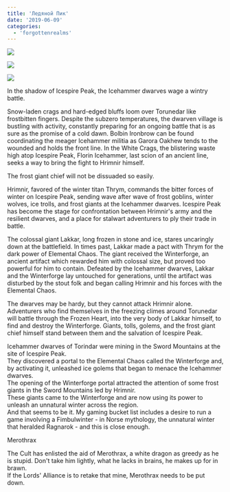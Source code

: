 ```yaml
---
title: 'Ледяной Пик'
date: '2019-06-09'
categories:
  - 'forgottenrealms'
---
```


![](https://cyborgsandmages.com/wp-content/uploads/2019/05/icespear-peak.jpg)

![](https://cyborgsandmages.com/wp-content/uploads/2019/05/icespire-peak01.jpg)

![](https://cyborgsandmages.com/wp-content/uploads/2019/05/icespire-peak02.jpg)

In the shadow of Icespire Peak, the Icehammer dwarves wage a wintry battle.

Snow-laden crags and hard-edged bluffs loom over Torunedar like frostbitten fingers. Despite the subzero temperatures, the dwarven village is bustling with activity, constantly preparing for an ongoing battle that is as sure as the promise of a cold dawn. Bolbin Ironbrow can be found coordinating the meager Icehammer militia as Garora Oakhew tends to the wounded and holds the front line. In the White Crags, the blistering waste high atop Icespire Peak, Florin Icehammer, last scion of an ancient line, seeks a way to bring the fight to Hrimnir himself.

The frost giant chief will not be dissuaded so easily.

Hrimnir, favored of the winter titan Thrym, commands the bitter forces of winter on Icespire Peak, sending wave after wave of frost goblins, winter wolves, ice trolls, and frost giants at the Icehammer dwarves. Icespire Peak has become the stage for confrontation between Hrimnir's army and the resilient dwarves, and a place for stalwart adventurers to ply their trade in battle.

The colossal giant Lakkar, long frozen in stone and ice, stares uncaringly down at the battlefield. In times past, Lakkar made a pact with Thrym for the dark power of Elemental Chaos. The giant received the Winterforge, an ancient artifact which rewarded him with colossal size, but proved too powerful for him to contain. Defeated by the Icehammer dwarves, Lakkar and the Winterforge lay untouched for generations, until the artifact was disturbed by the stout folk and began calling Hrimnir and his forces with the Elemental Chaos.

The dwarves may be hardy, but they cannot attack Hrimnir alone. Adventurers who find themselves in the freezing climes around Torunedar will battle through the Frozen Heart, into the very body of Lakkar himself, to find and destroy the Winterforge. Giants, tolls, golems, and the frost giant chief himself stand between them and the salvation of Icespire Peak.

Icehammer dwarves of Torindar were mining in the Sword Mountains at the site of Icespire Peak.  
They discovered a portal to the Elemental Chaos called the Winterforge and, by activating it, unleashed ice golems that began to menace the Icehammer dwarves.  
The opening of the Winterforge portal attracted the attention of some frost giants in the Sword Mountains led by Hrimnir.  
These giants came to the Winterforge and are now using its power to unleash an unnatural winter across the region.  
And that seems to be it. My gaming bucket list includes a desire to run a game involving a Fimbulwinter - in Norse mythology, the unnatural winter that heralded Ragnarok - and this is close enough.

Merothrax

The Cult has enlisted the aid of Merothrax, a white dragon as greedy as he is stupid. Don't take him lightly, what he lacks in brains, he makes up for in brawn.  
If the Lords' Alliance is to retake that mine, Merothrax needs to be put down.
